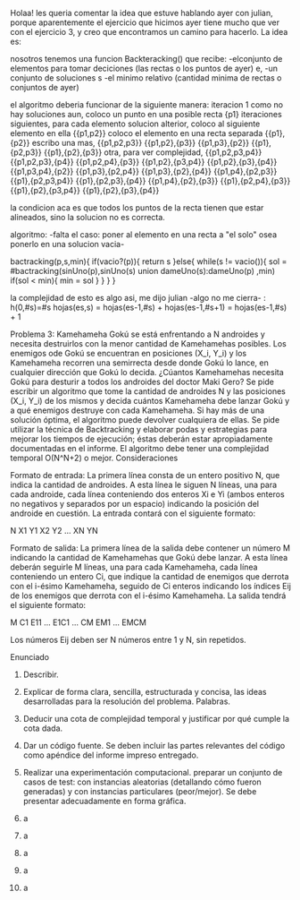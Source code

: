 Holaa!
les queria comentar la idea que estuve hablando ayer con julian, porque aparentemente el ejercicio que hicimos ayer tiene mucho que ver con el ejercicio 3, y creo que encontramos un camino para hacerlo.
La idea es:

nosotros tenemos una funcion Backteracking() que recibe: 
-elconjunto de elementos para tomar deciciones (las rectas o los puntos de ayer) e, 
-un conjunto de soluciones s
-el minimo relativo (cantidad minima de rectas o conjuntos de ayer)

el algoritmo deberia funcionar de la siguiente manera:
iteracion 1 como no hay soluciones aun, coloco un punto en una posible recta {p1}
iteraciones siguientes, para cada elemento solucion alterior, coloco al siguiente elemento en ella {{p1,p2}}
                        coloco el elemento en una recta separada {{p1},{p2}}
escribo una mas,  {{p1,p2,p3}} {{p1,p2},{p3}} 
                  {{p1,p3},{p2}} {{p1},{p2,p3}} {{p1},{p2},{p3}}
otra, para ver complejidad, {{p1,p2,p3,p4}} {{p1,p2,p3},{p4}}
      {{p1,p2,p4},{p3}} {{p1,p2},{p3,p4}} {{p1,p2},{p3},{p4}}
      {{p1,p3,p4},{p2}} {{p1,p3},{p2,p4}} {{p1,p3},{p2},{p4}} 
      {{p1,p4},{p2,p3}} {{p1},{p2,p3,p4}} {{p1},{p2,p3},{p4}} 
      {{p1,p4},{p2},{p3}} {{p1},{p2,p4},{p3}} {{p1},{p2},{p3,p4}} {{p1},{p2},{p3},{p4}}

la condicion aca es que todos los puntos de la recta tienen que estar alineados, sino la solucion no es correcta. 

algoritmo: -falta el caso: poner al elemento en una recta a "el solo" osea ponerlo en una solucion vacia-

bactracking(p,s,min){
    if(vacio?(p)){
        return s
    }else{
        while(s != vacio()){
            sol = #bactracking(sinUno(p),sinUno(s) union dameUno(s):dameUno(p) ,min)
            if(sol < min){
                min = sol
            }
        }
    }
}

la complejidad de esto es algo asi, me dijo julian -algo no me cierra- :
h(0,#s)=#s
hojas(es,s) = hojas(es-1,#s) + hojas(es-1,#s+1)
            = hojas(es-1,#s) + 1


Problema 3: Kamehameha
Gokú se está enfrentando a N androides y necesita destruirlos con la menor cantidad de Kamehamehas posibles. Los enemigos ode Gokú se encuentran en posiciones (X_i, Y_i) y los Kamehameha recorren una semirrecta desde donde Gokú lo lance, en cualquier dirección que Gokú lo decida. ¿Cúantos Kamehamehas necesita Gokú para desturir a todos los androides del doctor Maki Gero? Se pide escribir un algoritmo que tome la cantidad de androides N y las posiciones (X_i, Y_i) de los mismos y decida cuántos Kamehameha debe lanzar Gokú y a qué enemigos destruye con cada Kamehameha. Si hay más de una solución óptima, el algoritmo puede devolver cualquiera de ellas. Se pide utilizar la técnica de Backtracking y elaborar podas y estrategias para mejorar los tiempos de ejecución; éstas deberán estar apropiadamente documentadas en el informe. El algoritmo debe tener una complejidad temporal O(N^N+2) o mejor.
Consideraciones

Formato de entrada: La primera línea consta de un entero positivo N, que indica la cantidad de androides. A esta línea le siguen N líneas, una para cada androide, cada línea conteniendo dos enteros Xi e Yi (ambos enteros no negativos y separados por un espacio) indicando la posición del androide en cuestión. La entrada contará con el siguiente formato:

N
X1 Y1
X2 Y2
...
XN YN

Formato de salida: La primera línea de la salida debe contener un número M indicando la cantidad de Kamehamehas que Gokú debe lanzar. A esta línea deberán seguirle M líneas, una para cada Kamehameha, cada línea conteniendo un entero Ci, que indique la cantidad de enemigos que derrota con el i-ésimo Kamehameha, seguido de Ci enteros indicando los índices Eij de los enemigos que derrota con el i-ésimo Kamehameha. La salida tendrá el siguiente formato:

M
C1 E11 ... E1C1
...
CM EM1 ... EMCM

Los números Eij deben ser N números entre 1 y N, sin repetidos.

Enunciado

1. Describir. 
2. Explicar de forma clara, sencilla, estructurada y concisa, 
las ideas desarrolladas para la resolución del problema. Palabras. 
3. Deducir una cota de complejidad temporal y justificar por qué cumple la cota dada. 
4. Dar un código fuente. Se deben incluir las partes relevantes del código como apéndice del informe impreso entregado. 
5. Realizar una experimentación computacional. preparar un conjunto de casos de test: con instancias aleatorias 
(detallando cómo fueron generadas) y con instancias particulares (peor/mejor). Se debe presentar adecuadamente en forma gráfica.

1. a 
2. a
3. a
4. a
5. a
